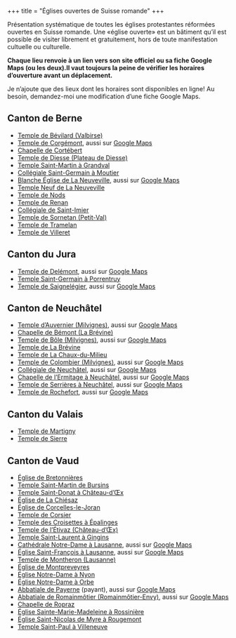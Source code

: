 +++
title = "Églises ouvertes de Suisse romande"
+++

Présentation systématique de toutes les églises protestantes réformées ouvertes en Suisse romande. Une «église ouverte» est un bâtiment qu’il est possible de visiter librement et gratuitement, hors de toute manifestation cultuelle ou culturelle.

**Chaque lieu renvoie à un lien vers son site officiel ou sa fiche Google Maps (ou les deux).Il vaut toujours la peine de vérifier les horaires d’ouverture avant un déplacement.**

Je n’ajoute que des lieux dont les horaires sont disponibles en ligne! Au besoin, demandez-moi une modification d’une fiche Google Maps.

## Canton de Berne

- [Temple de Bévilard (Valbirse)](https://visitedeglise.ch/lieux/lieux-par-region/jura/039-bevilard-temple)
- [Temple de Corgémont](https://visitedeglise.ch/lieux/lieux-par-region/jura/066-corgemont-temple), aussi sur [Google Maps](https://goo.gl/maps/c1wEDyfGcsN6ygW79)
- [Chapelle de Cortébert](https://goo.gl/maps/nrCxTvSsRBUDAasL6)
- [Temple de Diesse (Plateau de Diesse)](https://visitedeglise.ch/lieux/lieux-par-region/jura/075-diesse-temple)
- [Temple Saint-Martin à Grandval](https://visitedeglise.ch/lieux/lieux-par-region/jura/093-grandval-temple)
- [Collégiale Saint-Germain à Moutier](https://visitedeglise.ch/lieux/lieux-par-region/jura/181-moutier-collegiale-st-germain)
- [Blanche Église de La Neuveville](https://paref2520.ch/histoire-de-la-blanche-eglise/), aussi sur [Google Maps](https://goo.gl/maps/MgwUjzmTL5kuZD969)
- [Temple Neuf de La Neuveville](https://visitedeglise.ch/lieux/lieux-par-region/jura/141-la-neuveville-temple-neuf-aussi-temple-du-bas-ou-temple-du-lac)
- [Temple de Nods](https://visitedeglise.ch/lieux/lieux-par-region/jura/194-nods-temple)
- [Temple de Renan](https://visitedeglise.ch/lieux/lieux-par-region/jura/213-renan-temple)
- [Collégiale de Saint-Imier](https://www.referguel.ch/paroisses/Saint-Imier/histoire-du-lieu/)
- [Temple de Sornetan (Petit-Val)](https://visitedeglise.ch/lieux/lieux-par-region/jura/247-sornetan-temple)
- [Temple de Tramelan](https://visitedeglise.ch/lieux/lieux-par-region/jura/271-tramelan-temple)
- [Temple de Villeret](https://visitedeglise.ch/lieux/lieux-par-region/jura/271-tramelan-temple)

## Canton du Jura

- [Temple de Delémont](https://visitedeglise.ch/lieux/lieux-par-ordre-alphabetique/lieux-a-e/071-delemont-temple), aussi sur [Google Maps](https://goo.gl/maps/cN9rrFmJZb8qCMyh6)
- [Temple Saint-Germain à Porrentruy](https://visitedeglise.ch/lieux/lieux-par-region/jura/208-porrentruy-temple)
- [Temple de Saignelégier](https://www.egliserefju.ch/franches-montagnes/nos-batiments/le-temple-et-la-maison-de-paroisse/), aussi sur [Google Maps](https://goo.gl/maps/viYF87qBiZgzxhc59)

## Canton de Neuchâtel

- [Temple d’Auvernier (Milvignes)](https://www.eren.ch/barc/batiments/temple-auvernier/), aussi sur [Google Maps](https://goo.gl/maps/9Ps8VEAMCm8UYMyi8)
- [Chapelle de Bémont (La Brévine)](https://maps.app.goo.gl/iRS6fE7s9YmemceR8)
- [Temple de Bôle (Milvignes)](https://www.eren.ch/barc/batiments/temple-de-bole/), aussi sur [Google Maps](https://goo.gl/maps/LRJUxafhPUtXfCdy7)
- [Temple de La Brévine](https://maps.app.goo.gl/iRS6fE7s9YmemceR8)
- [Temple de La Chaux-du-Milieu](https://maps.app.goo.gl/KWT1C4JUkkWBETAk9)
- [Temple de Colombier (Milvignes)](https://www.eren.ch/barc/batiments/temple-de-colombier/), aussi sur [Google Maps](https://goo.gl/maps/3KSuvNTqXsdSFmnc9)
- [Collégiale de Neuchâtel](https://www.eren.ch/neuchatel/culture/patrimoine-architectural/collegiale/), aussi sur [Google Maps](https://goo.gl/maps/AaW6UsQMm5XD74wn9)
- [Chapelle de l’Ermitage à Neuchâtel](https://www.eren.ch/neuchatel/culture/patrimoine-architectural/chapelle-ermitage/), aussi sur [Google Maps](https://goo.gl/maps/TD4XHCxYnDtBT43Q7)
- [Temple de Serrières à Neuchâtel](https://www.eren.ch/neuchatel/culture/patrimoine-architectural/temple-de-serrieres/), aussi sur [Google Maps](https://goo.gl/maps/17mX5E5Ayxrp9ML99)
- [Temple de Rochefort](https://www.eren.ch/barc/batiments/temple-de-rochefort/), aussi sur [Google Maps](https://goo.gl/maps/3JiykT9va9uc1P3u6)

## Canton du Valais

- [Temple de Martigny](https://coudedurhone.erev.ch/vitraux-hans-erni/)
- [Temple de Sierre](https://sierre.erev.ch/lieux-de-cultes/)

## Canton de Vaud

- [Église de Bretonnières](https://goo.gl/maps/eW6cudFRW5qXx8mSA)
- [Temple Saint-Martin de Bursins](https://goo.gl/maps/vZHeggbBcopqZNwg9)
- [Temple Saint-Donat à Château-d’Œx](https://www.chateau-doex.ch/fr/P7243/le-temple-de-chateau-d-oex)
- [Église de La Chiésaz](https://www.eerv.ch/region/riviera-pays-denhaut/blonay-saint-legier/pratique/vous-cherchez/a-reserver-leglise)
- [Église de Corcelles-le-Joran](https://maps.app.goo.gl/AcnAfYFvHhGJFuG2A)
- [Temple de Corsier](https://goo.gl/maps/vaiPpzvPnW2rXnoE9)
- [Temple des Croisettes à Épalinges](https://goo.gl/maps/PYuPeJHwiAaj22rQ7)
- [Temple de l’Étivaz (Château-d’Œx)](https://www.chateau-doex.ch/fr/P9999/l-eglise-de-l-etivaz)
- [Temple Saint-Laurent à Gingins](https://goo.gl/maps/GKk9iTrCU3aFr23x8)
- [Cathédrale Notre-Dame à Lausanne](http://www.cathedrale-lausanne.ch/), aussi sur [Google Maps](https://goo.gl/maps/SrgrMssxtvzvoCGN8)
- [Église Saint-François à Lausanne](https://www.sainf.ch/), aussi sur [Google Maps](https://goo.gl/maps/YWWMGmKMKcYfcdM59)
- [Temple de Montheron (Lausanne)](https://www.eerv.ch/region/les-chamberonnes/le-haut-talent/eglises/ancienne-abbaye-de-montheron-et-temple-actuel)
- [Église de Montpreveyres](https://maps.app.goo.gl/FL6yj3X34ERMisbU8)
- [Église Notre-Dame à Nyon](https://goo.gl/maps/s4ucyTMVkY75YsrC6)
- [Église Notre-Dame à Orbe](https://goo.gl/maps/s4ucyTMVkY75YsrC6)
- [Abbatiale de Payerne](https://www.abbatiale-payerne.ch/) (payant), aussi sur [Google Maps](https://maps.app.goo.gl/11tNE5ZvUz3QmTsS9)
- [Abbatiale de Romainmôtier (Romainmôtier-Envy)](https://www.yverdonlesbainsregion.ch/fr/P650/abbatiale-de-romainmotier), aussi sur [Google Maps](https://goo.gl/maps/R6ybkhDWEVD5YLkYA)
- [Chapelle de Ropraz](https://maps.app.goo.gl/yBTtFFq82xF1DpLm9)
- [Église Sainte-Marie-Madeleine à Rossinière](https://www.chateau-doex.ch/fr/P9998/l-eglise-de-rossiniere)
- [Église Saint-Nicolas de Myre à Rougemont](https://www.chateau-doex.ch/fr/P9747/l-eglise-de-rougemont)
- [Temple Saint-Paul à Villeneuve](https://goo.gl/maps/4y76RSx4Z15U8aLS9)
